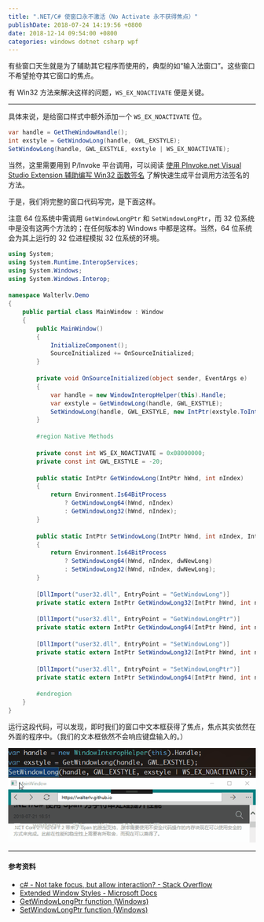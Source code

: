 ```yaml
---
title: ".NET/C# 使窗口永不激活（No Activate 永不获得焦点）"
publishDate: 2018-07-24 14:19:56 +0800
date: 2018-12-14 09:54:00 +0800
categories: windows dotnet csharp wpf
---
```


有些窗口天生就是为了辅助其它程序而使用的，典型的如“输入法窗口”。这些窗口不希望抢夺其它窗口的焦点。

有 Win32 方法来解决这样的问题，`WS_EX_NOACTIVATE` 便是关键。

---

具体来说，是给窗口样式中额外添加一个 `WS_EX_NOACTIVATE` 位。

```csharp
var handle = GetTheWindowHandle();
int exstyle = GetWindowLong(handle, GWL_EXSTYLE);
SetWindowLong(handle, GWL_EXSTYLE, exstyle | WS_EX_NOACTIVATE);
```

当然，这里需要用到 P/Invoke 平台调用，可以阅读 [使用 PInvoke.net Visual Studio Extension 辅助编写 Win32 函数签名](/post/pinvoke-net-visual-studio-extension.html) 了解快速生成平台调用方法签名的方法。

于是，我们将完整的窗口代码写完，是下面这样。

注意 64 位系统中需调用 `GetWindowLongPtr` 和 `SetWindowLongPtr`，而 32 位系统中是没有这两个方法的；在任何版本的 Windows 中都是这样。当然，64 位系统会为其上运行的 32 位进程模拟 32 位系统的环境。

```csharp
using System;
using System.Runtime.InteropServices;
using System.Windows;
using System.Windows.Interop;

namespace Walterlv.Demo
{
    public partial class MainWindow : Window
    {
        public MainWindow()
        {
            InitializeComponent();
            SourceInitialized += OnSourceInitialized;
        }
        
        private void OnSourceInitialized(object sender, EventArgs e)
        {
            var handle = new WindowInteropHelper(this).Handle;
            var exstyle = GetWindowLong(handle, GWL_EXSTYLE);
            SetWindowLong(handle, GWL_EXSTYLE, new IntPtr(exstyle.ToInt32() | WS_EX_NOACTIVATE));
        }

        #region Native Methods

        private const int WS_EX_NOACTIVATE = 0x08000000;
        private const int GWL_EXSTYLE = -20;

        public static IntPtr GetWindowLong(IntPtr hWnd, int nIndex)
        {
            return Environment.Is64BitProcess
                ? GetWindowLong64(hWnd, nIndex)
                : GetWindowLong32(hWnd, nIndex);
        }

        public static IntPtr SetWindowLong(IntPtr hWnd, int nIndex, IntPtr dwNewLong)
        {
            return Environment.Is64BitProcess
                ? SetWindowLong64(hWnd, nIndex, dwNewLong)
                : SetWindowLong32(hWnd, nIndex, dwNewLong);
        }

        [DllImport("user32.dll", EntryPoint = "GetWindowLong")]
        private static extern IntPtr GetWindowLong32(IntPtr hWnd, int nIndex);

        [DllImport("user32.dll", EntryPoint = "GetWindowLongPtr")]
        private static extern IntPtr GetWindowLong64(IntPtr hWnd, int nIndex);

        [DllImport("user32.dll", EntryPoint = "SetWindowLong")]
        private static extern IntPtr SetWindowLong32(IntPtr hWnd, int nIndex, IntPtr dwNewLong);

        [DllImport("user32.dll", EntryPoint = "SetWindowLongPtr")]
        private static extern IntPtr SetWindowLong64(IntPtr hWnd, int nIndex, IntPtr dwNewLong);

        #endregion
    }
}
```

运行这段代码，可以发现，即时我们的窗口中文本框获得了焦点，焦点其实依然在外面的程序中。（我们的文本框依然不会响应键盘输入的。）

![No Activate](/static/posts/2018-07-24-no-activate.gif)

---

#### 参考资料

- [c# - Not take focus, but allow interaction? - Stack Overflow](https://stackoverflow.com/q/6804251/6233938)
- [Extended Window Styles - Microsoft Docs](https://docs.microsoft.com/en-us/windows/desktop/winmsg/extended-window-styles?wt.mc_id=MVP)
- [GetWindowLongPtr function (Windows)](https://msdn.microsoft.com/en-us/library/windows/desktop/ms633585%28v=vs.85%29.aspx)
- [SetWindowLongPtr function (Windows)](https://msdn.microsoft.com/en-us/library/windows/desktop/ms644898(v=vs.85).aspx)
